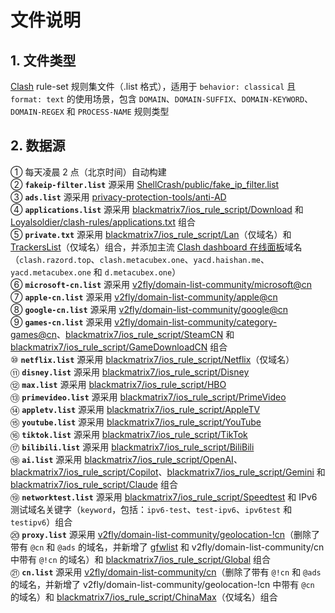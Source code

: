 # 文件说明
## 1. 文件类型
[Clash](https://github.com/Dreamacro/clash) rule-set 规则集文件（.list 格式），适用于 `behavior: classical` 且 `format: text` 的使用场景，包含 `DOMAIN`、`DOMAIN-SUFFIX`、`DOMAIN-KEYWORD`、`DOMAIN-REGEX` 和 `PROCESS-NAME` 规则类型
## 2. 数据源
① 每天凌晨 2 点（北京时间）自动构建  
② **`fakeip-filter.list`** 源采用 [ShellCrash/public/fake_ip_filter.list](https://github.com/juewuy/ShellCrash/blob/dev/public/fake_ip_filter.list)  
③ **`ads.list`** 源采用 [privacy-protection-tools/anti-AD](https://github.com/privacy-protection-tools/anti-AD)  
④ **`applications.list`** 源采用 [blackmatrix7/ios_rule_script/Download](https://github.com/blackmatrix7/ios_rule_script/tree/master/rule/Clash/Download) 和 [Loyalsoldier/clash-rules/applications.txt](https://github.com/Loyalsoldier/clash-rules/blob/release/applications.txt) 组合  
⑤ **`private.txt`** 源采用 [blackmatrix7/ios_rule_script/Lan](https://github.com/blackmatrix7/ios_rule_script/tree/master/rule/Clash/Lan)（仅域名）和 [TrackersList](https://github.com/XIU2/TrackersListCollection/blob/master/all.txt)（仅域名）组合，并添加主流 [Clash dashboard 在线面板](https://github.com/DustinWin/clash_singbox-tools/tree/main/Clash-dashboard)域名（`clash.razord.top`、`clash.metacubex.one`、`yacd.haishan.me`、`yacd.metacubex.one` 和 `d.metacubex.one`）  
⑥ **`microsoft-cn.list`** 源采用 [v2fly/domain-list-community/microsoft@cn](https://github.com/v2fly/domain-list-community/blob/master/data/microsoft)  
⑦ **`apple-cn.list`** 源采用 [v2fly/domain-list-community/apple@cn](https://github.com/v2fly/domain-list-community/blob/master/data/apple)  
⑧ **`google-cn.list`** 源采用 [v2fly/domain-list-community/google@cn](https://github.com/v2fly/domain-list-community/blob/master/data/google)  
⑨ **`games-cn.list`** 源采用 [v2fly/domain-list-community/category-games@cn](https://github.com/v2fly/domain-list-community/blob/master/data/category-games)、[blackmatrix7/ios_rule_script/SteamCN](https://github.com/blackmatrix7/ios_rule_script/tree/master/rule/Clash/SteamCN) 和 [blackmatrix7/ios_rule_script/GameDownloadCN](https://github.com/blackmatrix7/ios_rule_script/tree/master/rule/Clash/Game/GameDownloadCN) 组合  
⑩ **`netflix.list`** 源采用 [blackmatrix7/ios_rule_script/Netflix](https://github.com/blackmatrix7/ios_rule_script/tree/master/rule/Clash/Netflix)（仅域名）  
⑪ **`disney.list`** 源采用 [blackmatrix7/ios_rule_script/Disney](https://github.com/blackmatrix7/ios_rule_script/tree/master/rule/Clash/Disney)  
⑫ **`max.list`** 源采用 [blackmatrix7/ios_rule_script/HBO](https://github.com/blackmatrix7/ios_rule_script/tree/master/rule/Clash/HBO)  
⑬ **`primevideo.list`** 源采用 [blackmatrix7/ios_rule_script/PrimeVideo](https://github.com/blackmatrix7/ios_rule_script/tree/master/rule/Clash/PrimeVideo)  
⑭ **`appletv.list`** 源采用 [blackmatrix7/ios_rule_script/AppleTV](https://github.com/blackmatrix7/ios_rule_script/tree/master/rule/Clash/AppleTV)  
⑮ **`youtube.list`** 源采用 [blackmatrix7/ios_rule_script/YouTube](https://github.com/blackmatrix7/ios_rule_script/tree/master/rule/Clash/YouTube)  
⑯ **`tiktok.list`** 源采用 [blackmatrix7/ios_rule_script/TikTok](https://github.com/blackmatrix7/ios_rule_script/tree/master/rule/Clash/TikTok)  
⑰ **`bilibili.list`** 源采用 [blackmatrix7/ios_rule_script/BiliBili](https://github.com/blackmatrix7/ios_rule_script/tree/master/rule/Clash/BiliBili)  
⑱ **`ai.list`** 源采用 [blackmatrix7/ios_rule_script/OpenAI](https://github.com/blackmatrix7/ios_rule_script/tree/master/rule/Clash/OpenAI)、[blackmatrix7/ios_rule_script/Copilot](https://github.com/blackmatrix7/ios_rule_script/tree/master/rule/Clash/Copilot)、[blackmatrix7/ios_rule_script/Gemini](https://github.com/blackmatrix7/ios_rule_script/tree/master/rule/Clash/Gemini) 和 [blackmatrix7/ios_rule_script/Claude](https://github.com/blackmatrix7/ios_rule_script/tree/master/rule/Clash/Claude) 组合  
⑲ **`networktest.list`** 源采用 [blackmatrix7/ios_rule_script/Speedtest](https://github.com/blackmatrix7/ios_rule_script/tree/master/rule/Clash/Speedtest) 和 IPv6 测试域名关键字（`keyword`，包括：`ipv6-test`、`test-ipv6`、`ipv6test` 和 `testipv6`）组合  
⑳ **`proxy.list`** 源采用 [v2fly/domain-list-community/geolocation-!cn](https://github.com/v2fly/domain-list-community/blob/master/data/geolocation-!cn)（删除了带有 `@cn` 和 `@ads` 的域名，并新增了 [gfwlist](https://github.com/gfwlist/gfwlist) 和 v2fly/domain-list-community/cn 中带有 `@!cn` 的域名）和 [blackmatrix7/ios_rule_script/Global](https://github.com/blackmatrix7/ios_rule_script/tree/master/rule/Clash/Global) 组合  
㉑ **`cn.list`** 源采用 [v2fly/domain-list-community/cn](https://github.com/v2fly/domain-list-community/blob/master/data/cn)（删除了带有 `@!cn` 和 `@ads` 的域名，并新增了 v2fly/domain-list-community/geolocation-!cn 中带有 `@cn` 的域名）和 [blackmatrix7/ios_rule_script/ChinaMax](https://github.com/blackmatrix7/ios_rule_script/tree/master/rule/Clash/ChinaMax)（仅域名）组合  
